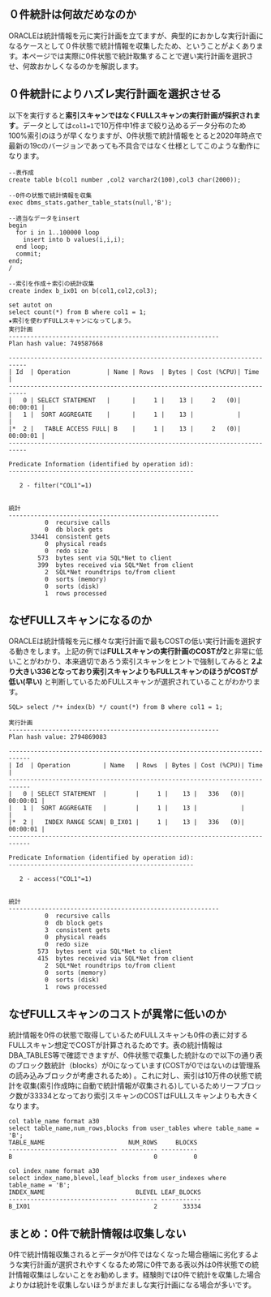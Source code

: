 ## ０件統計は何故だめなのか

ORACLEは統計情報を元に実行計画を立てますが、典型的におかしな実行計画になるケースとして０件状態で統計情報を収集したため、ということがよくあります。本ページでは実際に0件状態で統計取集することで遅い実行計画を選択させ、何故おかしくなるのかを解説します。


## ０件統計によりハズレ実行計画を選択させる
以下を実行すると**索引スキャンではなくFULLスキャンの実行計画が採択されます**。データとしては`col1=1`で10万件中1件まで絞り込めるデータ分布のため100%索引のほうが早くなりますが、0件状態で統計情報をとると2020年時点で最新の19cのバージョンであっても不具合ではなく仕様としてこのような動作になります。

    --表作成
    create table b(col1 number ,col2 varchar2(100),col3 char(2000));
    
    --0件の状態で統計情報を収集
    exec dbms_stats.gather_table_stats(null,'B');
    
    --適当なデータをinsert
    begin
      for i in 1..100000 loop
        insert into b values(i,i,i);
      end loop;
      commit;
    end;
    /
    
    --索引を作成＋索引の統計収集
    create index b_ix01 on b(col1,col2,col3);
    
    set autot on
    select count(*) from B where col1 = 1;
    ★索引を使わずFULLスキャンになってしまう。
    実行計画
    ----------------------------------------------------------
    Plan hash value: 749587668
    
    ---------------------------------------------------------------------------
    | Id  | Operation          | Name | Rows  | Bytes | Cost (%CPU)| Time     |
    ---------------------------------------------------------------------------
    |   0 | SELECT STATEMENT   |      |     1 |    13 |     2   (0)| 00:00:01 |
    |   1 |  SORT AGGREGATE    |      |     1 |    13 |            |          |
    |*  2 |   TABLE ACCESS FULL| B    |     1 |    13 |     2   (0)| 00:00:01 |
    ---------------------------------------------------------------------------
    
    Predicate Information (identified by operation id):
    ---------------------------------------------------
    
       2 - filter("COL1"=1)
    
    
    統計
    ----------------------------------------------------------
              0  recursive calls
              0  db block gets
          33441  consistent gets
              0  physical reads
              0  redo size
            573  bytes sent via SQL*Net to client
            399  bytes received via SQL*Net from client
              2  SQL*Net roundtrips to/from client
              0  sorts (memory)
              0  sorts (disk)
              1  rows processed


## なぜFULLスキャンになるのか

ORACLEは統計情報を元に様々な実行計画で最もCOSTの低い実行計画を選択する動きをします。上記の例では**FULLスキャンの実行計画のCOSTが2**と非常に低いことがわかり、本来適切であろう索引スキャンをヒントで強制してみると **2より大きい336となっており索引スキャンよりもFULLスキャンのほうがCOSTが低い(早い)** と判断しているためFULLスキャンが選択されていることがわかります。

    SQL> select /*+ index(b) */ count(*) from B where col1 = 1;
    
    実行計画
    ----------------------------------------------------------
    Plan hash value: 2794869083
    
    ----------------------------------------------------------------------------
    | Id  | Operation         | Name   | Rows  | Bytes | Cost (%CPU)| Time     |
    ----------------------------------------------------------------------------
    |   0 | SELECT STATEMENT  |        |     1 |    13 |   336   (0)| 00:00:01 |
    |   1 |  SORT AGGREGATE   |        |     1 |    13 |            |          |
    |*  2 |   INDEX RANGE SCAN| B_IX01 |     1 |    13 |   336   (0)| 00:00:01 |
    ----------------------------------------------------------------------------
    
    Predicate Information (identified by operation id):
    ---------------------------------------------------
    
       2 - access("COL1"=1)
    
    
    統計
    ----------------------------------------------------------
              0  recursive calls
              0  db block gets
              3  consistent gets
              0  physical reads
              0  redo size
            573  bytes sent via SQL*Net to client
            415  bytes received via SQL*Net from client
              2  SQL*Net roundtrips to/from client
              0  sorts (memory)
              0  sorts (disk)
              1  rows processed

## なぜFULLスキャンのコストが異常に低いのか

統計情報を0件の状態で取得しているためFULLスキャンも0件の表に対するFULLスキャン想定でCOSTが計算されるためです。表の統計情報はDBA_TABLES等で確認できますが、0件状態で収集した統計なので以下の通り表のブロック数統計（blocks）が0になっています(COSTが0ではないのは管理系の読み込みブロックが考慮されるため)
。これに対し、索引は10万件の状態で統計を収集(索引作成時に自動で統計情報が収集される)しているためリーフブロック数が33334となっており索引スキャンのCOSTはFULLスキャンよりも大きくなります。

    col table_name format a30
    select table_name,num_rows,blocks from user_tables where table_name = 'B';
    TABLE_NAME                       NUM_ROWS     BLOCKS
    ------------------------------ ---------- ----------
    B                                       0          0
    
    col index_name format a30
    select index_name,blevel,leaf_blocks from user_indexes where table_name = 'B';
    INDEX_NAME                         BLEVEL LEAF_BLOCKS
    ------------------------------ ---------- -----------
    B_IX01                                  2       33334


## まとめ：0件で統計情報は収集しない

0件で統計情報収集されるとデータが0件ではなくなった場合極端に劣化するような実行計画が選択されやすくなるため常に0件である表以外は0件状態での統計情報収集はしないことをお勧めします。経験則では0件で統計を収集した場合よりかは統計を収集しないほうがまだましな実行計画になる場合が多いです。
<!--stackedit_data:
eyJoaXN0b3J5IjpbLTEwMTcxMjgzNDgsLTY2Nzk1MTgxNCw2ND
I0MzIyNSwtNzU3NDk0NDQ5LDI1OTMyNTU5NywtNTAwNjAzODkz
LDEwNzE5MTE4NTMsMTM0MzI1OTM0NV19
-->